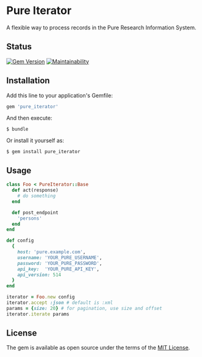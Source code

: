 # Pure Iterator

A flexible way to process records in the Pure Research Information System.

## Status
[![Gem Version](https://badge.fury.io/rb/pure_iterator.svg)](https://badge.fury.io/rb/pure_iterator)
[![Maintainability](https://api.codeclimate.com/v1/badges/3dc9b9bd06dd42350843/maintainability)](https://codeclimate.com/github/lulibrary/pure_iterator/maintainability)

## Installation

Add this line to your application's Gemfile:

```ruby
gem 'pure_iterator'
```

And then execute:

    $ bundle

Or install it yourself as:

    $ gem install pure_iterator

## Usage
```ruby
class Foo < PureIterator::Base
  def act(response)
    # do something
  end

  def post_endpoint
    'persons'
  end
end
```

```ruby
def config
  {
    host: 'pure.example.com',
    username: 'YOUR_PURE_USERNAME',
    password: 'YOUR_PURE_PASSWORD',
    api_key:  'YOUR_PURE_API_KEY',
    api_version: 514
  }
end

iterator = Foo.new config
iterator.accept :json # default is :xml
params = {size: 20} # for pagination, use size and offset
iterator.iterate params
```

## License

The gem is available as open source under the terms of the [MIT License](https://opensource.org/licenses/MIT).
